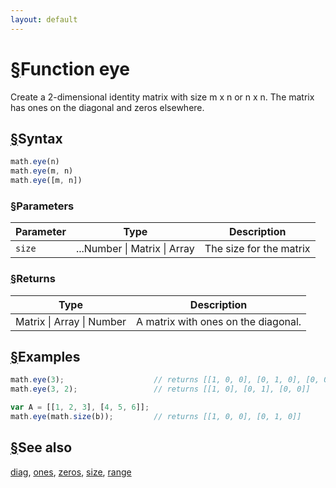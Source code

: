 ```yaml
---
layout: default
---
```


<h1 id="function-eye"><a href="#function-eye">&sect;</a>Function eye</h1>

Create a 2-dimensional identity matrix with size m x n or n x n.
The matrix has ones on the diagonal and zeros elsewhere.


<h2 id="syntax"><a href="#syntax">&sect;</a>Syntax</h2>

```js
math.eye(n)
math.eye(m, n)
math.eye([m, n])
```

<h3 id="parameters"><a href="#parameters">&sect;</a>Parameters</h3>

Parameter | Type | Description
--------- | ---- | -----------
`size` | ...Number &#124; Matrix &#124; Array | The size for the matrix

<h3 id="returns"><a href="#returns">&sect;</a>Returns</h3>

Type | Description
---- | -----------
Matrix &#124; Array &#124; Number | A matrix with ones on the diagonal.


<h2 id="examples"><a href="#examples">&sect;</a>Examples</h2>

```js
math.eye(3);                    // returns [[1, 0, 0], [0, 1, 0], [0, 0, 1]]
math.eye(3, 2);                 // returns [[1, 0], [0, 1], [0, 0]]

var A = [[1, 2, 3], [4, 5, 6]];
math.eye(math.size(b));         // returns [[1, 0, 0], [0, 1, 0]]
```


<h2 id="see-also"><a href="#see-also">&sect;</a>See also</h2>

[diag](diag.html),
[ones](ones.html),
[zeros](zeros.html),
[size](size.html),
[range](range.html)


<!-- Note: This file is automatically generated from source code comments. Changes made in this file will be overridden. -->
